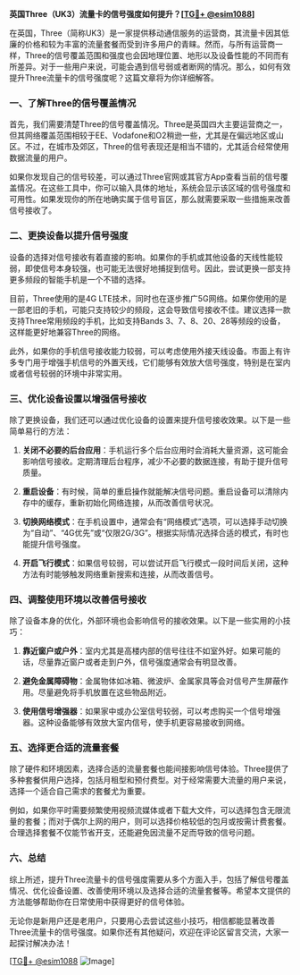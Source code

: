 **英国Three（UK3）流量卡的信号强度如何提升？[[TG💪+ @esim1088](https://t.me/s/esim1088)]**

在英国，Three（简称UK3）是一家提供移动通信服务的运营商，其流量卡因其低廉的价格和较为丰富的流量套餐而受到许多用户的青睐。然而，与所有运营商一样，Three的信号覆盖范围和强度也会因地理位置、地形以及设备性能的不同而有所差异。对于一些用户来说，可能会遇到信号弱或者断网的情况。那么，如何有效提升Three流量卡的信号强度呢？这篇文章将为你详细解答。

### 一、了解Three的信号覆盖情况

首先，我们需要清楚Three的信号覆盖情况。Three是英国四大主要运营商之一，但其网络覆盖范围相较于EE、Vodafone和O2稍逊一些，尤其是在偏远地区或山区。不过，在城市及郊区，Three的信号表现还是相当不错的，尤其适合经常使用数据流量的用户。

如果你发现自己的信号较差，可以通过Three官网或其官方App查看当前的信号覆盖情况。在这些工具中，你可以输入具体的地址，系统会显示该区域的信号强度和可用性。如果发现你的所在地确实属于信号盲区，那么就需要采取一些措施来改善信号接收了。

### 二、更换设备以提升信号强度

设备的选择对信号接收有着直接的影响。如果你的手机或其他设备的天线性能较弱，即使信号本身较强，也可能无法很好地捕捉到信号。因此，尝试更换一部支持更多频段的智能手机是一个不错的选择。

目前，Three使用的是4G LTE技术，同时也在逐步推广5G网络。如果你使用的是一部老旧的手机，可能只支持较少的频段，这会导致信号接收不佳。建议选择一款支持Three常用频段的手机，比如支持Bands 3、7、8、20、28等频段的设备，这样能更好地兼容Three的网络。

此外，如果你的手机信号接收能力较弱，可以考虑使用外接天线设备。市面上有许多专门用于增强手机信号的外置天线，它们能够有效放大信号强度，特别是在室内或者信号较弱的环境中非常实用。

### 三、优化设备设置以增强信号接收

除了更换设备，我们还可以通过优化设备的设置来提升信号接收效果。以下是一些简单易行的方法：

1. **关闭不必要的后台应用**：手机运行多个后台应用时会消耗大量资源，这可能会影响信号接收。定期清理后台程序，减少不必要的数据连接，有助于提升信号质量。
   
2. **重启设备**：有时候，简单的重启操作就能解决信号问题。重启设备可以清除内存中的缓存，重新初始化网络连接，从而改善信号状况。

3. **切换网络模式**：在手机设置中，通常会有“网络模式”选项，可以选择手动切换为“自动”、“4G优先”或“仅限2G/3G”。根据实际情况选择合适的模式，有时也能提升信号强度。

4. **开启飞行模式**：如果信号较弱，可以尝试开启飞行模式一段时间后关闭，这种方法有时能够触发网络重新搜索和连接，从而改善信号。

### 四、调整使用环境以改善信号接收

除了设备本身的优化，外部环境也会影响信号的接收效果。以下是一些实用的小技巧：

1. **靠近窗户或户外**：室内尤其是高楼内部的信号往往不如室外好。如果可能的话，尽量靠近窗户或者走到户外，信号强度通常会有明显改善。

2. **避免金属障碍物**：金属物体如冰箱、微波炉、金属家具等会对信号产生屏蔽作用。尽量避免将手机放置在这些物品附近。

3. **使用信号增强器**：如果家中或办公室信号较弱，可以考虑购买一个信号增强器。这种设备能够有效放大室内信号，使手机更容易接收到网络。

### 五、选择更合适的流量套餐

除了硬件和环境因素，选择合适的流量套餐也能间接影响信号体验。Three提供了多种套餐供用户选择，包括月租型和预付费型。对于经常需要大流量的用户来说，选择一个适合自己需求的套餐尤为重要。

例如，如果你平时需要频繁使用视频流媒体或者下载大文件，可以选择包含无限流量的套餐；而对于偶尔上网的用户，则可以选择价格较低的包月或按需计费套餐。合理选择套餐不仅能节省开支，还能避免因流量不足而导致的信号问题。

### 六、总结

综上所述，提升Three流量卡的信号强度需要从多个方面入手，包括了解信号覆盖情况、优化设备设置、改善使用环境以及选择合适的流量套餐等。希望本文提供的方法能够帮助你在日常使用中获得更好的信号体验。

无论你是新用户还是老用户，只要用心去尝试这些小技巧，相信都能显著改善Three流量卡的信号强度。如果你还有其他疑问，欢迎在评论区留言交流，大家一起探讨解决办法！

[[TG💪+ @esim1088](https://t.me/s/esim1088) ![Image](https://i.postimg.cc/4NQfJmqS/Snipaste-2025-05-13-00-14-12.png)]